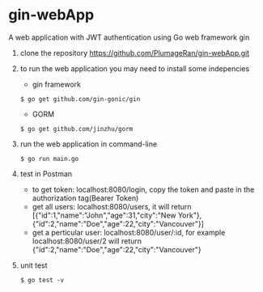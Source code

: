# gin-webApp

 A web application with JWT authentication using Go web framework gin 

1. clone the repository https://github.com/PlumageRan/gin-webApp.git

2. to run the web application you may need to install some indepencies
	* gin framework
	```
	$ go get github.com/gin-gonic/gin
	```
	* GORM
	```
	$ go get github.com/jinzhu/gorm
	```
3. run the web application in command-line
	```
	$ go run main.go
	```
4. test in Postman
	* to get token: localhost:8080/login, copy the token and paste in the authorization tag(Bearer Token)
	* get all users: localhost:8080/users, it will return [{"id":1,"name":"John","age":31,"city":"New York"},{"id":2,"name":"Doe","age":22,"city":"Vancouver"}]
	* get a perticular user: localhost:8080/user/:id, for example localhost:8080/user/2 will return {"id":2,"name":"Doe","age":22,"city":"Vancouver"}
5. unit test
	```
	$ go test -v
	```
